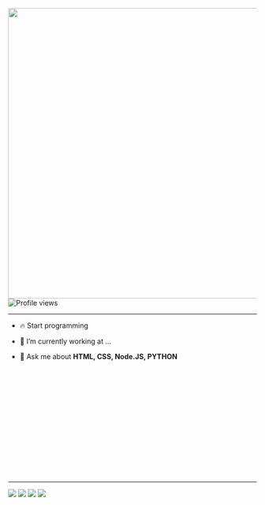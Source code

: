<img align="right" height="590em" src="https://raw.githubusercontent.com/gist/pedrocatana/b048d65c0dc7593cabae6cf2eee952a2/raw/40c53569d64e42bb96badafa25ba43d0a43f86f5/gihubcard.svg"/>
<p align="left"> <img src="https://komarev.com/ghpvc/?username=pedrocatana&color=red" alt="Profile views" /> </p>


--------------------------------------------------------------------------------------



- 🔥 Start programming 

- 🔭 I’m currently working at ...

- 💬 Ask me about **HTML, CSS, Node.JS, PYTHON**

<br> 
<br> <br> 
 



  
   <br> <br> <br> <br> <br> <br> <br> <br> <br> 
   
--------------------------------------------------------------------------------------
  
<div> 
  <a href="https://instagram.com/_.catana" target="_blank"><img src="https://img.shields.io/badge/-Instagram-%23E4405F?style=for-the-badge&logo=instagram&logoColor=white" target="_blank"></a>
 	<a href="https://www.twitch.tv/ocatana" target="_blank"><img src="https://img.shields.io/badge/Twitch-9146FF?style=for-the-badge&logo=twitch&logoColor=white" target="_blank"></a>
  <a href = "mailto:pedroalexcatana@gmail.com"><img src="https://img.shields.io/badge/-Gmail-%23333?style=for-the-badge&logo=gmail&logoColor=white" target="_blank"></a>
  <a href="https://www.linkedin.com/in/catana-pedro-773854210/" target="_blank"><img src="https://img.shields.io/badge/-LinkedIn-%230077B5?style=for-the-badge&logo=linkedin&logoColor=white" target="_blank"></a> 
 
 
</div>
